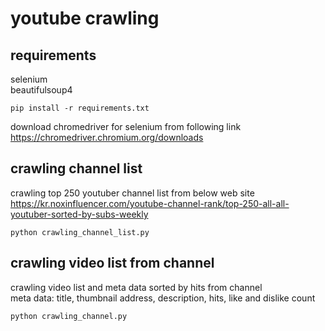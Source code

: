 # youtube crawling

## requirements
selenium <br>
beautifulsoup4

    pip install -r requirements.txt

download chromedriver for selenium from following link <br>
https://chromedriver.chromium.org/downloads

## crawling channel list
crawling top 250 youtuber channel list from below web site<br>
https://kr.noxinfluencer.com/youtube-channel-rank/top-250-all-all-youtuber-sorted-by-subs-weekly

    python crawling_channel_list.py

## crawling video list from channel
crawling video list and meta data sorted by hits from channel <br>
meta data: title, thumbnail address, description, hits, like and dislike count <br>

    python crawling_channel.py

